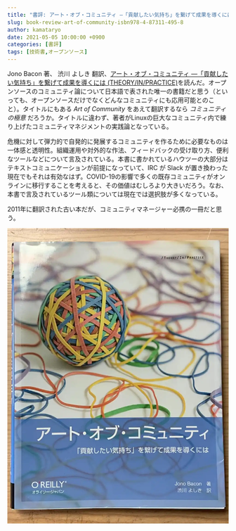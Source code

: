 ```yaml
---
title: "書評: アート・オブ・コミュニティ ―「貢献したい気持ち」を繋げて成果を導くには (THEORY/IN/PRACTICE)"
slug: book-review-art-of-community-isbn978-4-87311-495-8
author: kamataryo
date: 2021-05-05 10:00:00 +0900
categories: [書評]
tags: [技術書,オープンソース]
---
```

Jono Bacon 著、 渋川 よしき 翻訳、[アート・オブ・コミュニティ ―「貢献したい気持ち」を繋げて成果を導くには (THEORY/IN/PRACTICE)](https://www.amazon.co.jp/%E3%82%A2%E3%83%BC%E3%83%88%E3%83%BB%E3%82%AA%E3%83%96%E3%83%BB%E3%82%B3%E3%83%9F%E3%83%A5%E3%83%8B%E3%83%86%E3%82%A3-%E2%80%95%E3%80%8C%E8%B2%A2%E7%8C%AE%E3%81%97%E3%81%9F%E3%81%84%E6%B0%97%E6%8C%81%E3%81%A1%E3%80%8D%E3%82%92%E7%B9%8B%E3%81%92%E3%81%A6%E6%88%90%E6%9E%9C%E3%82%92%E5%B0%8E%E3%81%8F%E3%81%AB%E3%81%AF-THEORY-PRACTICE-Bacon/dp/4873114950)を読んだ。オープンソースのコミュニティ論について日本語で表された唯一の書籍だと思う（といっても、オープンソースだけでなくどんなコミュニティにも応用可能とのこと）。タイトルにもある _Art of Community_ をあえて翻訳するなら _コミュニティの極意_ だろうか。タイトルに違わず、著者がLinuxの巨大なコミュニティ内で練り上げたコミュニティマネジメントの実践論となっている。

危機に対して弾力的で自発的に発展するコミュニティを作るために必要なものは一体感と透明性。組織運用や対外的な作法、フィードバックの受け取り方、便利なツールなどについて言及されている。本書に書かれているハウツーの大部分はテキストコミュニケーションが前提になっていて、IRC が Slack が置き換わった現在でもそれは有効なはず。COVID-19の影響で多くの既存コミュニティがオンラインに移行することを考えると、その価値はむしろより大きいだろう。なお、本書で言及されているツール類については現在では選択肢が多くなっている。

2011年に翻訳された古い本だが、コミュニティマネージャー必携の一冊だと思う。

![](featured.webp)
